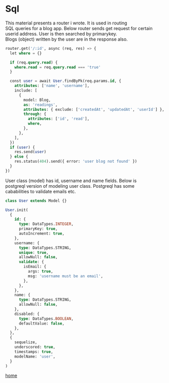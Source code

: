 # Sql

This material presents a router i wrote. It is used in routing  
SQL queries for a blog app. Below router sends get request for certain  
userid address. User is then searched by primarykey.  
Blogs (object) written by the user are in the response also.

```sql
router.get('/:id', async (req, res) => {
  let where = {}

  if (req.query.read) {
    where.read = req.query.read === 'true'
  }

  const user = await User.findByPk(req.params.id, {
    attributes: ['name', 'username'],
    include: [
      {
        model: Blog,
        as: 'readings',
        attributes: { exclude: ['createdAt', 'updatedAt', 'userId'] },
        through: {
          attributes: ['id', 'read'],
          where,
        },
      },
    ],
  })
  if (user) {
    res.send(user)
  } else {
    res.status(404).send({ error: 'user blog not found' })
  }
})
```

User class (model) has id, username and name fields. Below is  
postgreql version of modeling user class. Postgreql has some  
cababilities to validate emails etc.

```sql
class User extends Model {}

User.init(
  {
    id: {
      type: DataTypes.INTEGER,
      primaryKey: true,
      autoIncrement: true,
    },
    username: {
      type: DataTypes.STRING,
      unique: true,
      allowNull: false,
      validate: {
        isEmail: {
          args: true,
          msg: 'username must be an email',
        },
      },
    },
    name: {
      type: DataTypes.STRING,
      allowNull: false,
    },
    disabled: {
      type: DataTypes.BOOLEAN,
      defaultValue: false,
    },
  },
  {
    sequelize,
    underscored: true,
    timestamps: true,
    modelName: 'user',
  }
)
```

[home](https://kaimhall.github.io/portfolio/)
